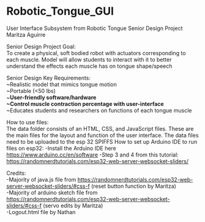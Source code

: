 # Robotic_Tongue_GUI
User Interface Subsystem from Robotic Tongue Senior Design Project <br>
Maritza Aguirre
 
Senior Design Project Goal:   <br>
To create a physical, soft bodied robot with actuators corresponding to each muscle.
Model will allow students to interact with it to better understand the effects each muscle has on tongue shape/speech

Senior Design Key Requirements: <br>
~Realistic model that mimics tongue motion <br>
~Portable (<50 lbs) <br>
~**User-friendly software/hardware <br>
~Control muscle contraction percentage with user-interface** <br>
~Educates students and researchers on functions of each tongue muscle <br>


How to use files: <br>
The data folder consists of an HTML, CSS, and JavaScript files. These are the main files for the layout and function of the user interface. The data files need to be uploaded to the esp 32 SPIFFS 
How to set up Arduino IDE to run files on esp32:
-Install the Arduino IDE here https://www.arduino.cc/en/software
-Step 3 and 4 from this tutorial: https://randomnerdtutorials.com/esp32-web-server-websocket-sliders/

Credits: <br>
-Majority of java.js file from https://randomnerdtutorials.com/esp32-web-server-websocket-sliders/#css-f (reset button function by Maritza) <br>
-Majority of arduino sketch file from https://randomnerdtutorials.com/esp32-web-server-websocket-sliders/#css-f (servo edits by Maritza) <br>
-Logout.html file by Nathan <br>
